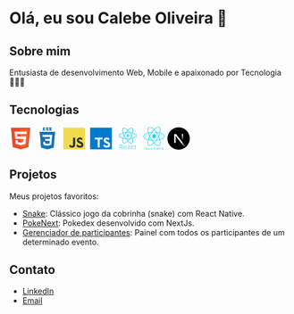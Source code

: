 # Olá, eu sou Calebe Oliveira 🚀

## Sobre mim
Entusiasta de desenvolvimento Web, Mobile e apaixonado por Tecnologia 👨🏻‍💻

## Tecnologias
<div>
  <img src="https://github.com/devicons/devicon/blob/master/icons/html5/html5-original.svg" title="HTML5" alt="HTML" width="40" height="40"/>&nbsp;
  <img src="https://github.com/devicons/devicon/blob/master/icons/css3/css3-plain-wordmark.svg"  title="CSS3" alt="CSS" width="40" height="40"/>&nbsp;
  <img src="https://github.com/devicons/devicon/blob/master/icons/javascript/javascript-original.svg" title="JavaScript" alt="JavaScript" width="40" height="40"/>&nbsp;
  <img src="https://raw.githubusercontent.com/devicons/devicon/6910f0503efdd315c8f9b858234310c06e04d9c0/icons/typescript/typescript-original.svg" title="JavaScript" alt="JavaScript" width="40" height="40"/>&nbsp;
  <img src="https://github.com/devicons/devicon/blob/master/icons/react/react-original-wordmark.svg" title="React" alt="React" width="40" height="40"/>&nbsp;
  <img src="/rnicon.png" alt="react-native" width="40">
  <img src="https://raw.githubusercontent.com/devicons/devicon/6910f0503efdd315c8f9b858234310c06e04d9c0/icons/nextjs/nextjs-original.svg" title="React" alt="React" width="40" height="40"/>&nbsp;
</div>

## Projetos
Meus projetos favoritos:

- [Snake](https://github.com/cal-oliveira/snake-game-React-Native): Clássico jogo da cobrinha (snake) com React Native.
- [PokeNext](https://github.com/cal-oliveira/pokenext): Pokedex desenvolvido com NextJs.
- [Gerenciador de participantes](https://github.com/cal-oliveira/NLW-UNITE---REACT): Painel com todos os participantes de um determinado evento.

## Contato
- [LinkedIn](https://www.linkedin.com/in/calebe-oliveira-615948258/)
- [Email](mailto:calebe81899026@gmail.com)